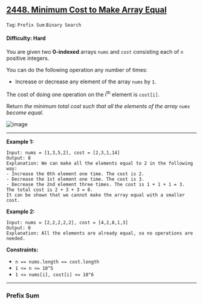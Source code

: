 ## [2448. Minimum Cost to Make Array Equal](https://leetcode.com/problems/minimum-cost-to-make-array-equal/)

```Tag```: ```Prefix Sum``` ```Binary Search```

#### Difficulty: Hard

You are given two __0-indexed__ arrays ```nums``` and ```cost``` consisting each of ```n``` positive integers.

You can do the following operation any number of times:

- Increase or decrease any element of the array ```nums``` by ```1```.

The cost of doing one operation on the i<sup>th</sup> element is ```cost[i]```.

Return _the minimum total cost such that all the elements of the array ```nums``` become equal_.

![image](https://github.com/quananhle/Python/assets/35042430/f710b7fb-ec49-4dd1-a9bb-8d1df1158324)

---

__Example 1:__
```
Input: nums = [1,3,5,2], cost = [2,3,1,14]
Output: 8
Explanation: We can make all the elements equal to 2 in the following way:
- Increase the 0th element one time. The cost is 2.
- Decrease the 1st element one time. The cost is 3.
- Decrease the 2nd element three times. The cost is 1 + 1 + 1 = 3.
The total cost is 2 + 3 + 3 = 8.
It can be shown that we cannot make the array equal with a smaller cost.
```

__Example 2:__
```
Input: nums = [2,2,2,2,2], cost = [4,2,8,1,3]
Output: 0
Explanation: All the elements are already equal, so no operations are needed.
```

__Constraints:__

- ```n == nums.length == cost.length```
- ```1 <= n <= 10^5```
- ```1 <= nums[i], cost[i] <= 10^6```

---

### Prefix Sum

```Python

```

